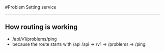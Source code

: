 #Problem Setting service




------------------------

## How routing is working
  - /api/v1/problems/ping
   - because the route starts with /api
    /api -> /v1 -> /problems -> /ping

    